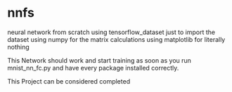 # nnfs

neural network from scratch
using tensorflow_dataset just to import the dataset
using numpy for the matrix calculations
using matplotlib for literally nothing

This Network should work and start training as soon as you run mnist_nn_fc.py and have every package installed correctly.


This Project can be considered completed
